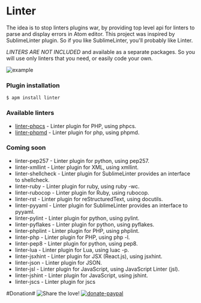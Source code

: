 Linter
==========
The idea is to stop linters plugins war, by providing top level api for linters to parse and display errors in Atom editor.
This project was inspired by SublimeLinter plugin. So if you like SublimeLinter, you'll probably like Linter.

*LINTERS ARE NOT INCLUDED* and available as a separate packages. So you will use only linters that you need, or easily code your own.

![example](https://www.evernote.com/shard/s281/sh/eb18f96a-662f-4b1d-89e7-19a7b3d753a7/3366c837aa0ab31f31bb12730e675c61/deep/0/true.php----Users-deman-projects-vifeed-vifeed-cookbook.png)

### Plugin installation
```
$ apm install linter
```

### Available linters
- [linter-phpcs](https://atom.io/packages/linter-phpcs) - Linter plugin for PHP, using phpcs.
- [linter-phpmd](https://atom.io/packages/linter-phpmd) - Linter plugin for php, using phpmd.

### Coming soon

- linter-pep257 - Linter plugin for python, using pep257.
- linter-xmllint - Linter plugin for XML, using xmllint.
- linter-shellcheck - Linter plugin for SublimeLinter provides an interface to shellcheck.
- linter-ruby - Linter plugin for ruby, using ruby -wc.
- linter-rubocop - Linter plugin for Ruby, using rubocop.
- linter-rst - Linter plugin for reStructuredText, using docutils.
- linter-pyyaml - Linter plugin for SublimeLinter provides an interface to pyyaml.
- linter-pylint - Linter plugin for python, using pylint.
- linter-pyflakes - Linter plugin for python, using pyflakes.
- linter-phplint - Linter plugin for PHP, using phplint.
- linter-php - Linter plugin for PHP, using php -l.
- linter-pep8 - Linter plugin for python, using pep8.
- linter-lua - Linter plugin for Lua, using luac -p.
- linter-jsxhint - Linter plugin for JSX (React.js), using jsxhint.
- linter-json - Linter plugin for JSON.
- linter-jsl - Linter plugin for JavaScript, using JavaScript Linter (jsl).
- linter-jshint - Linter plugin for JavaScript, using jshint.
- linter-jscs - Linter plugin for jscs

#Donation#
![Share the love!](https://chewbacco-stuff.s3.amazonaws.com/donate.png)
[![donate-paypal](https://s3-eu-west-1.amazonaws.com/chewbacco-stuff/donate-paypal.png)](https://www.paypal.com/cgi-bin/webscr?cmd=_s-xclick&hosted_button_id=KXUYS4ARNHCN8)

